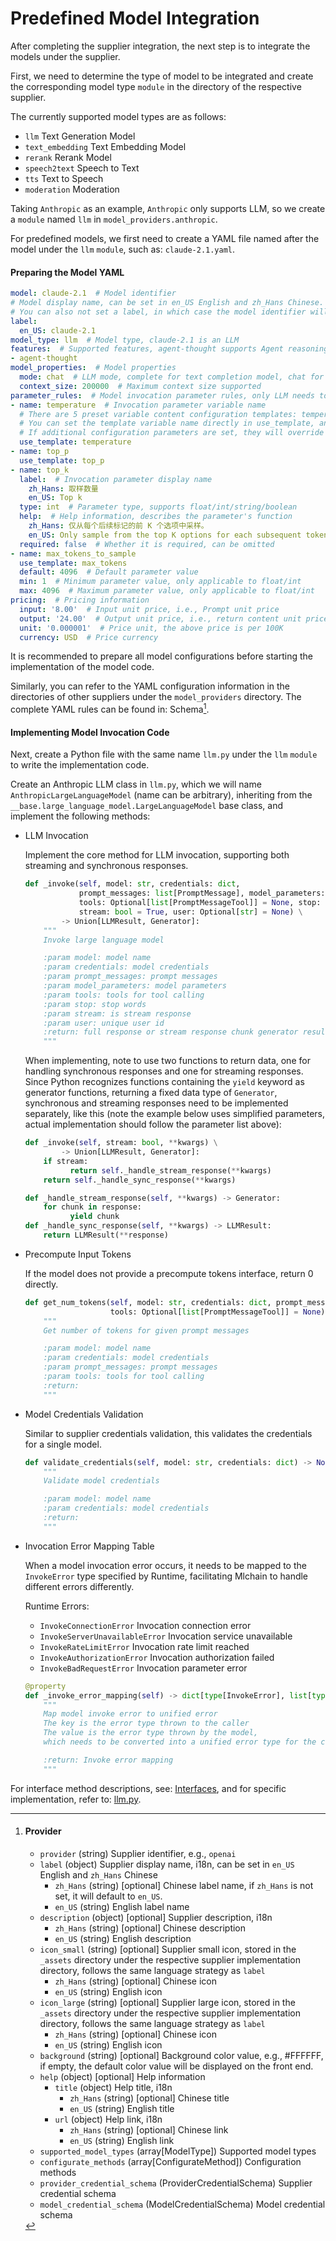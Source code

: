 # Predefined Model Integration

After completing the supplier integration, the next step is to integrate the models under the supplier.

First, we need to determine the type of model to be integrated and create the corresponding model type `module` in the directory of the respective supplier.

The currently supported model types are as follows:

* `llm` Text Generation Model
* `text_embedding` Text Embedding Model
* `rerank` Rerank Model
* `speech2text` Speech to Text
* `tts` Text to Speech
* `moderation` Moderation

Taking `Anthropic` as an example, `Anthropic` only supports LLM, so we create a `module` named `llm` in `model_providers.anthropic`.

For predefined models, we first need to create a YAML file named after the model under the `llm` `module`, such as: `claude-2.1.yaml`.

#### Preparing the Model YAML

```yaml
model: claude-2.1  # Model identifier
# Model display name, can be set in en_US English and zh_Hans Chinese. If zh_Hans is not set, it will default to en_US.
# You can also not set a label, in which case the model identifier will be used.
label:
  en_US: claude-2.1
model_type: llm  # Model type, claude-2.1 is an LLM
features:  # Supported features, agent-thought supports Agent reasoning, vision supports image understanding
- agent-thought
model_properties:  # Model properties
  mode: chat  # LLM mode, complete for text completion model, chat for dialogue model
  context_size: 200000  # Maximum context size supported
parameter_rules:  # Model invocation parameter rules, only LLM needs to provide
- name: temperature  # Invocation parameter variable name
  # There are 5 preset variable content configuration templates: temperature/top_p/max_tokens/presence_penalty/frequency_penalty
  # You can set the template variable name directly in use_template, and it will use the default configuration in entities.defaults.PARAMETER_RULE_TEMPLATE
  # If additional configuration parameters are set, they will override the default configuration
  use_template: temperature
- name: top_p
  use_template: top_p
- name: top_k
  label:  # Invocation parameter display name
    zh_Hans: 取样数量
    en_US: Top k
  type: int  # Parameter type, supports float/int/string/boolean
  help:  # Help information, describes the parameter's function
    zh_Hans: 仅从每个后续标记的前 K 个选项中采样。
    en_US: Only sample from the top K options for each subsequent token.
  required: false  # Whether it is required, can be omitted
- name: max_tokens_to_sample
  use_template: max_tokens
  default: 4096  # Default parameter value
  min: 1  # Minimum parameter value, only applicable to float/int
  max: 4096  # Maximum parameter value, only applicable to float/int
pricing:  # Pricing information
  input: '8.00'  # Input unit price, i.e., Prompt unit price
  output: '24.00'  # Output unit price, i.e., return content unit price
  unit: '0.000001'  # Price unit, the above price is per 100K
  currency: USD  # Price currency
```

It is recommended to prepare all model configurations before starting the implementation of the model code.

Similarly, you can refer to the YAML configuration information in the directories of other suppliers under the `model_providers` directory. The complete YAML rules can be found in: Schema[^1].

#### Implementing Model Invocation Code

Next, create a Python file with the same name `llm.py` under the `llm` `module` to write the implementation code.

Create an Anthropic LLM class in `llm.py`, which we will name `AnthropicLargeLanguageModel` (name can be arbitrary), inheriting from the `__base.large_language_model.LargeLanguageModel` base class, and implement the following methods:

*   LLM Invocation

    Implement the core method for LLM invocation, supporting both streaming and synchronous responses.

    ```python
    def _invoke(self, model: str, credentials: dict,
                prompt_messages: list[PromptMessage], model_parameters: dict,
                tools: Optional[list[PromptMessageTool]] = None, stop: Optional[List[str]] = None,
                stream: bool = True, user: Optional[str] = None) \
            -> Union[LLMResult, Generator]:
        """
        Invoke large language model

        :param model: model name
        :param credentials: model credentials
        :param prompt_messages: prompt messages
        :param model_parameters: model parameters
        :param tools: tools for tool calling
        :param stop: stop words
        :param stream: is stream response
        :param user: unique user id
        :return: full response or stream response chunk generator result
        """
    ```

    When implementing, note to use two functions to return data, one for handling synchronous responses and one for streaming responses. Since Python recognizes functions containing the `yield` keyword as generator functions, returning a fixed data type of `Generator`, synchronous and streaming responses need to be implemented separately, like this (note the example below uses simplified parameters, actual implementation should follow the parameter list above):

    ```python
    def _invoke(self, stream: bool, **kwargs) \
            -> Union[LLMResult, Generator]:
        if stream:
              return self._handle_stream_response(**kwargs)
        return self._handle_sync_response(**kwargs)

    def _handle_stream_response(self, **kwargs) -> Generator:
        for chunk in response:
              yield chunk
    def _handle_sync_response(self, **kwargs) -> LLMResult:
        return LLMResult(**response)
    ```
*   Precompute Input Tokens

    If the model does not provide a precompute tokens interface, return 0 directly.

    ```python
    def get_num_tokens(self, model: str, credentials: dict, prompt_messages: list[PromptMessage],
                       tools: Optional[list[PromptMessageTool]] = None) -> int:
        """
        Get number of tokens for given prompt messages

        :param model: model name
        :param credentials: model credentials
        :param prompt_messages: prompt messages
        :param tools: tools for tool calling
        :return:
        """
    ```
*   Model Credentials Validation

    Similar to supplier credentials validation, this validates the credentials for a single model.

    ```python
    def validate_credentials(self, model: str, credentials: dict) -> None:
        """
        Validate model credentials

        :param model: model name
        :param credentials: model credentials
        :return:
        """
    ```
*   Invocation Error Mapping Table

    When a model invocation error occurs, it needs to be mapped to the `InvokeError` type specified by Runtime, facilitating Mlchain to handle different errors differently.

    Runtime Errors:

    * `InvokeConnectionError` Invocation connection error
    * `InvokeServerUnavailableError` Invocation service unavailable
    * `InvokeRateLimitError` Invocation rate limit reached
    * `InvokeAuthorizationError` Invocation authorization failed
    * `InvokeBadRequestError` Invocation parameter error

    ```python
    @property
    def _invoke_error_mapping(self) -> dict[type[InvokeError], list[type[Exception]]]:
        """
        Map model invoke error to unified error
        The key is the error type thrown to the caller
        The value is the error type thrown by the model,
        which needs to be converted into a unified error type for the caller.

        :return: Invoke error mapping
        """
    ```

For interface method descriptions, see: [Interfaces](https://github.com/mlchain/mlchain/blob/main/api/core/model_runtime/docs/en_US/interfaces.md), and for specific implementation, refer to: [llm.py](https://github.com/mlchain/mlchain-runtime/blob/main/lib/model_providers/anthropic/llm/llm.py).

[^1]: #### Provider

    * `provider` (string) Supplier identifier, e.g., `openai`
    * `label` (object) Supplier display name, i18n, can be set in `en_US` English and `zh_Hans` Chinese
      * `zh_Hans` (string) [optional] Chinese label name, if `zh_Hans` is not set, it will default to `en_US`.
      * `en_US` (string) English label name
    * `description` (object) [optional] Supplier description, i18n
      * `zh_Hans` (string) [optional] Chinese description
      * `en_US` (string) English description
    * `icon_small` (string) [optional] Supplier small icon, stored in the `_assets` directory under the respective supplier implementation directory, follows the same language strategy as `label`
      * `zh_Hans` (string) [optional] Chinese icon
      * `en_US` (string) English icon
    * `icon_large` (string) [optional] Supplier large icon, stored in the `_assets` directory under the respective supplier implementation directory, follows the same language strategy as `label`
      * `zh_Hans` (string) [optional] Chinese icon
      * `en_US` (string) English icon
    * `background` (string) [optional] Background color value, e.g., #FFFFFF, if empty, the default color value will be displayed on the front end.
    * `help` (object) [optional] Help information
      * `title` (object) Help title, i18n
        * `zh_Hans` (string) [optional] Chinese title
        * `en_US` (string) English title
      * `url` (object) Help link, i18n
        * `zh_Hans` (string) [optional] Chinese link
        * `en_US` (string) English link
    * `supported_model_types` (array[ModelType]) Supported model types
    * `configurate_methods` (array[ConfigurateMethod]) Configuration methods
    * `provider_credential_schema` (ProviderCredentialSchema) Supplier credential schema
    * `model_credential_schema` (ModelCredentialSchema) Model credential schema